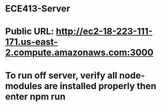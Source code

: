 # ECE413-Server
# Public URL: http://ec2-18-223-111-171.us-east-2.compute.amazonaws.com:3000
# To run off server, verify all node-modules are installed properly then enter npm run




